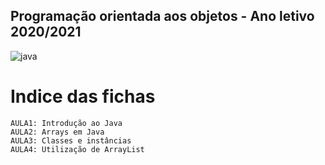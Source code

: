 ## Programação orientada aos objetos - Ano letivo 2020/2021
![java](https://user-images.githubusercontent.com/61991247/109984429-ac0b7680-7cfb-11eb-9f4f-f5bf5b3e4b7b.png)
# Indice das fichas
```
AULA1: Introdução ao Java
AULA2: Arrays em Java
AULA3: Classes e instâncias
AULA4: Utilização de ArrayList
```
